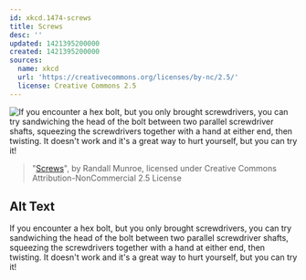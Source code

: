 ```yaml
---
id: xkcd.1474-screws
title: Screws
desc: ''
updated: 1421395200000
created: 1421395200000
sources:
  name: xkcd
  url: 'https://creativecommons.org/licenses/by-nc/2.5/'
  license: Creative Commons 2.5
---
```

![If you encounter a hex bolt, but you only brought screwdrivers, you can try sandwiching the head of the bolt between two parallel screwdriver shafts, squeezing the screwdrivers together with a hand at either end, then twisting. It doesn't work and it's a great way to hurt yourself, but you can try it!](https://imgs.xkcd.com/comics/screws.png)
> "[Screws](https://xkcd.com/1474/)", by Randall Munroe, licensed under Creative Commons Attribution-NonCommercial 2.5 License

## Alt Text
If you encounter a hex bolt, but you only brought screwdrivers, you can try sandwiching the head of the bolt between two parallel screwdriver shafts, squeezing the screwdrivers together with a hand at either end, then twisting. It doesn't work and it's a great way to hurt yourself, but you can try it!
